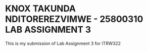 # KNOX TAKUNDA NDITOREREZVIMWE - 25800310 LAB ASSIGNMENT 3
This is my submission of Lab Assignment 3 for ITRW322

